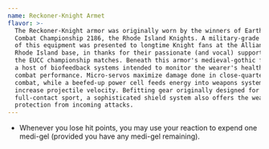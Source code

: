 ```yaml
---
name: Reckoner-Knight Armet
flavor: >-
  The Reckoner-Knight armor was originally worn by the winners of Earth's Urban
  Combat Championship 2186, the Rhode Island Knights. A military-grade version
  of this equipment was presented to longtime Knight fans at the Alliance's
  Rhode Island base, in thanks for their passionate (and vocal) support during
  the EUCC championship matches. Beneath this armor's medieval-gothic facade lie
  a host of biofeedback systems intended to monitor the wearer's health and
  combat performance. Micro-servos maximize damage done in close-quarters
  combat, while a beefed-up power cell feeds energy into weapons systems to
  increase projectile velocity. Befitting gear originally designed for a
  full-contact sport, a sophisticated shield system also offers the wearer solid
  protection from incoming attacks.
---
```

- Whenever you lose hit points, you may use your reaction to expend one medi-gel (provided you have 
any medi-gel remaining).